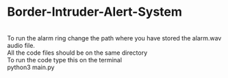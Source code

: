 # Border-Intruder-Alert-System
<br> To run the alarm ring change the path where you have stored the alarm.wav audio file.<br>
All the code files should be on the same directory<br>
To run the code type this on the terminal <br>
python3 main.py
